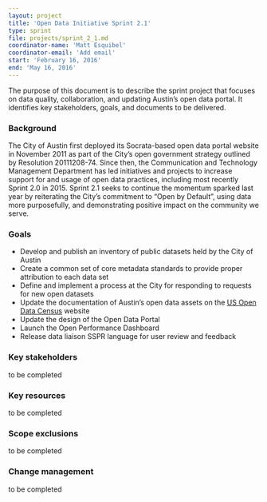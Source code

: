 ```yaml
---
layout: project
title: 'Open Data Initiative Sprint 2.1'
type: sprint
file: projects/sprint_2_1.md
coordinator-name: 'Matt Esquibel'
coordinator-email: 'Add email'
start: 'February 16, 2016'
end: 'May 16, 2016'
---
```


The purpose of this document is to describe the sprint project that focuses on data quality, collaboration, and updating Austin’s open data portal. It identifies key stakeholders, goals, and documents to be delivered.

### Background

The City of Austin first deployed its Socrata-based open data portal website in November 2011 as part of the City’s open government strategy outlined by Resolution 20111208-74. Since then, the Communication and Technology Management Department has led initiatives and projects to increase support for and usage of open data practices, including most recently Sprint 2.0 in 2015. Sprint 2.1 seeks to continue the momentum sparked last year by reiterating the City’s commitment to “Open by Default”, using data more purposefully, and demonstrating positive impact on the community we serve. 

### Goals
- Develop and publish an inventory of public datasets held by the City of Austin
- Create a common set of core metadata standards to provide proper attribution to each data set
- Define and implement a process at the City for responding to requests for new open datasets
- Update the documentation of Austin’s open data assets on the [US Open Data Census](http://us-city.census.okfn.org/) website
- Update the design of the Open Data Portal
- Launch the Open Performance Dashboard
- Release data liaison SSPR language for user review and feedback

### Key stakeholders
to be completed

### Key resources
to be completed

### Scope exclusions
to be completed

### Change management
to be completed
